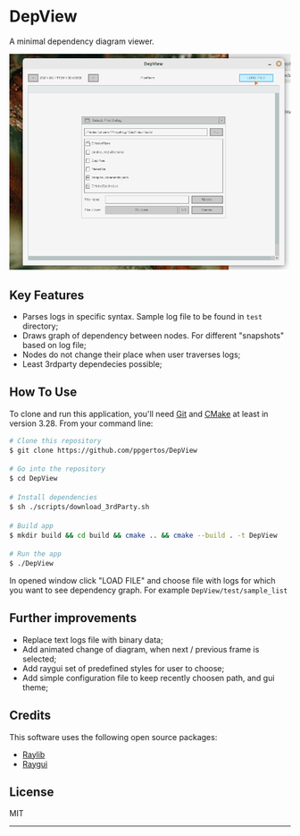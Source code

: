 # DepView

A minimal dependency diagram viewer.

![Screenshot](https://raw.githubusercontent.com/ppgertos/DepView/master/doc/depView.gif)

## Key Features

* Parses logs in specific syntax. Sample log file to be found in `test` directory;
* Draws graph of dependency between nodes. For different "snapshots" based on log file;
* Nodes do not change their place when user traverses logs;
* Least 3rdparty dependecies possible;

## How To Use

To clone and run this application, you'll need [Git](https://git-scm.com) and [CMake](https://cmake.org/download/) at least in version 3.28. From your command line:

```bash
# Clone this repository
$ git clone https://github.com/ppgertos/DepView

# Go into the repository
$ cd DepView

# Install dependencies
$ sh ./scripts/download_3rdParty.sh

# Build app
$ mkdir build && cd build && cmake .. && cmake --build . -t DepView

# Run the app
$ ./DepView
```

In opened window click "LOAD FILE" and choose file with logs for which you want to see dependency graph. For example `DepView/test/sample_list`

## Further improvements

* Replace text logs file with binary data;
* Add animated change of diagram, when next / previous frame is selected;
* Add raygui set of predefined styles for user to choose;
* Add simple configuration file to keep recently choosen path, and gui theme;

## Credits

This software uses the following open source packages:

- [Raylib](https://github.com/raysan5/raylib)
- [Raygui](https://github.com/raysan5/raygui)

## License

MIT

---

